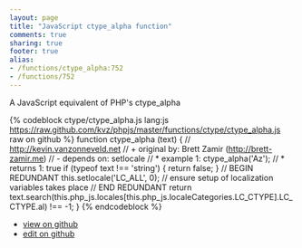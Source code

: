 ```yaml
---
layout: page
title: "JavaScript ctype_alpha function"
comments: true
sharing: true
footer: true
alias:
- /functions/ctype_alpha:752
- /functions/752
---
```

A JavaScript equivalent of PHP's ctype_alpha

{% codeblock ctype/ctype_alpha.js lang:js https://raw.github.com/kvz/phpjs/master/functions/ctype/ctype_alpha.js raw on github %}
function ctype_alpha (text) {
    // http://kevin.vanzonneveld.net
    // +   original by: Brett Zamir (http://brett-zamir.me)
    // -    depends on: setlocale
    // *     example 1: ctype_alpha('Az');
    // *     returns 1: true
    if (typeof text !== 'string') {
        return false;
    }
    // BEGIN REDUNDANT
    this.setlocale('LC_ALL', 0); // ensure setup of localization variables takes place
    // END REDUNDANT
    return text.search(this.php_js.locales[this.php_js.localeCategories.LC_CTYPE].LC_CTYPE.al) !== -1;
}
{% endcodeblock %}

 - [view on github](https://github.com/kvz/phpjs/blob/master/functions/ctype/ctype_alpha.js)
 - [edit on github](https://github.com/kvz/phpjs/edit/master/functions/ctype/ctype_alpha.js)

